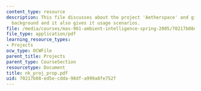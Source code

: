 ```yaml
---
content_type: resource
description: This file discusses about the project 'Aetherspace' and gives the introduction,
  background and it also gives it usage scenarios.
file: /media/courses/mas-961-ambient-intelligence-spring-2005/70217b08ed5ecdda98dfa999a8fe752f_nk_proj_prop.pdf
file_type: application/pdf
learning_resource_types:
- Projects
ocw_type: OCWFile
parent_title: Projects
parent_type: CourseSection
resourcetype: Document
title: nk_proj_prop.pdf
uid: 70217b08-ed5e-cdda-98df-a999a8fe752f
---
```

